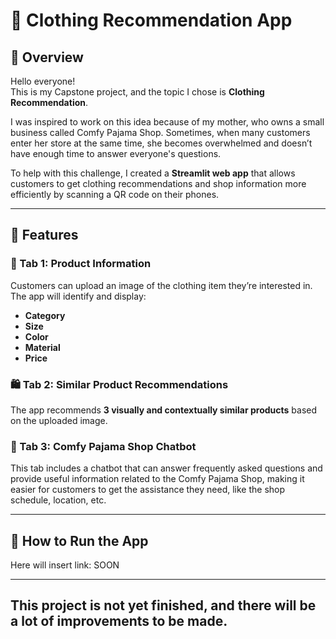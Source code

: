 # 👚 Clothing Recommendation App

## 📌 Overview

Hello everyone!  
This is my Capstone project, and the topic I chose is **Clothing Recommendation**.

I was inspired to work on this idea because of my mother, who owns a small business called Comfy Pajama Shop. Sometimes, when many customers enter her store at the same time, she becomes overwhelmed and doesn’t have enough time to answer everyone's questions.

To help with this challenge, I created a **Streamlit web app** that allows customers to get clothing recommendations and shop information more efficiently by scanning a QR code on their phones.

---

## 🌟 Features

### 🧵 Tab 1: Product Information
Customers can upload an image of the clothing item they’re interested in. The app will identify and display:
- **Category**
- **Size**
- **Color**
- **Material**
- **Price**

### 🛍️ Tab 2: Similar Product Recommendations
The app recommends **3 visually and contextually similar products** based on the uploaded image.

### 💬 Tab 3: Comfy Pajama Shop Chatbot
This tab includes a chatbot that can answer frequently asked questions and provide useful information related to the Comfy Pajama Shop, making it easier for customers to get the assistance they need, like the shop schedule, location, etc.

---

## 🚀 How to Run the App

Here will insert link: SOON

---

## This project is not yet finished, and there will be a lot of improvements to be made.
